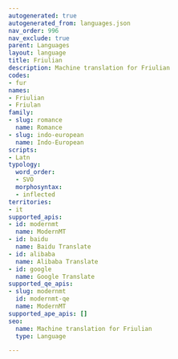 ```yaml
---
autogenerated: true
autogenerated_from: languages.json
nav_order: 996
nav_exclude: true
parent: Languages
layout: language
title: Friulian
description: Machine translation for Friulian
codes:
- fur
names:
- Friulian
- Friulan
family:
- slug: romance
  name: Romance
- slug: indo-european
  name: Indo-European
scripts:
- Latn
typology:
  word_order:
  - SVO
  morphosyntax:
  - inflected
territories:
- it
supported_apis:
- id: modernmt
  name: ModernMT
- id: baidu
  name: Baidu Translate
- id: alibaba
  name: Alibaba Translate
- id: google
  name: Google Translate
supported_qe_apis:
- slug: modernmt
  id: modernmt-qe
  name: ModernMT
supported_ape_apis: []
seo:
  name: Machine translation for Friulian
  type: Language

---
```


